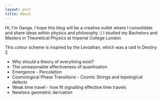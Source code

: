```yaml
---
layout: post
title: About
---
```


Hi, I'm Ganga. I hope this blog will be a creative outlet where I consolidate and share ideas within physics and philosophy :)
I studied my Bachelors and Masters in Theoretical Physics at Imperial College London


This colour scheme is inspired by the Leviathan, which was a raid in Destiny 2


- Why should a theory of everything exist?
- The unreasonable effectiveness of quantisation
- Emergence - Percolation
- Cosmological Phase Transitions - Cosmic Strings and topological defects
- Weak time travel - how ftl signalling effective time travels 
- Newtons geometric derivation
